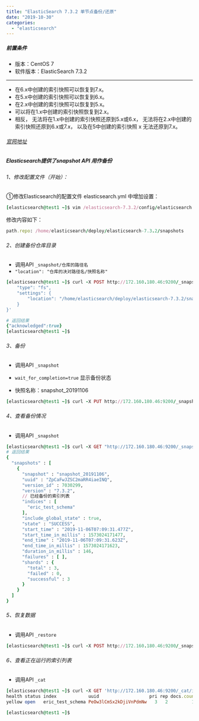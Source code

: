 ```yaml
---
title: "ElasticSearch 7.3.2 单节点备份/还原"
date: "2019-10-30"
categories: 
  - "elasticsearch"
---
```


##### 前置条件

- 版本：CentOS 7
- 软件版本：ElasticSearch 7.3.2

* * *

- 在6.x中创建的索引快照可以恢复到7.x。
- 在5.x中创建的索引快照可以恢复到6.x。
- 在2.x中创建的索引快照可以恢复到5.x。
- 可以将在1.x中创建的索引快照恢复到2.x。
- 相反， 无法将在1.x中创建的索引快照还原到5.x或6.x， 无法将在2.x中创建的索引快照还原到6.x或7.x， 以及在5中创建的索引快照 x 无法还原到7.x。

###### [官网地址](https://www.elastic.co/guide/en/elasticsearch/reference/7.3/modules-snapshots.html "官网地址")

##### Elasticsearch提供了snapshot API 用作备份

###### 1、修改配置文件（开始）：

①修改Elasticsearch的配置文件 elasticsearch.yml 中增加设置：

```ruby
[elasticsearch@test1 ~]$ vim /elasticsearch-7.3.2/config/elasticsearch.yml
```

修改内容如下：

```ruby
path.repo: /home/elasticsearch/deploy/elasticsearch-7.3.2/snapshots
```

###### 2、创建备份仓库目录

- 调用API `_snapshot/仓库的路径名`
- `"location": "仓库的决对路径名/快照名称"`

```ruby
[elasticsearch@test1 ~]$ curl -X POST http://172.160.180.46:9200/_snapshot/snapshots/ -H "Content-Type: application/json" -d'{
    "type": "fs",
    "settings": {
        "location": "/home/elasticsearch/deploy/elasticsearch-7.3.2/snapshots/snapshot_20191106"
    }
}'

# 返回结果
{"acknowledged":true}
[elasticsearch@test1 ~]$
```

###### 3、备份

- 调用API `_snapshot`
    
- `wait_for_completion=true` 显示备份状态
    
- 快照名称：snapshot\_20191106

```ruby
[elasticsearch@test1 ~]$ curl -X PUT http://172.160.180.46:9200/_snapshot/snapshots/snapshot_20191106?wait_for_completion=true -H "Content-Type: application/json" 
```

###### 4、查看备份情况

- 调用API `_snapshot`

```ruby
[elasticsearch@test1 ~]$ curl -X GET "http://172.160.180.46:9200/_snapshot/snapshots/_all?pretty"
# 返回结果
{
  "snapshots" : [
    {
      "snapshot" : "snapshot_20191106",
      "uuid" : "ZpCaFwJZSC2maRR4iaeINQ",
      "version_id" : 7030299,
      "version" : "7.3.2",
      // 已经备份的索引列表
      "indices" : [
        "eric_test_schema"
      ],
      "include_global_state" : true,
      "state" : "SUCCESS",
      "start_time" : "2019-11-06T07:09:31.477Z",
      "start_time_in_millis" : 1573024171477,
      "end_time" : "2019-11-06T07:09:31.623Z",
      "end_time_in_millis" : 1573024171623,
      "duration_in_millis" : 146,
      "failures" : [ ],
      "shards" : {
        "total" : 3,
        "failed" : 0,
        "successful" : 3
      }
    }
  ]
}

```

###### 5、恢复数据

- 调用API `_restore`

```ruby
[elasticsearch@test1 ~]$ curl -X POST http://172.160.180.46:9200/_snapshot/snapshots/snapshot_20191106/_restore?wait_for_completion=true
```

###### 6、查看正在运行的索引列表

- 调用API `_cat`

```ruby
[elasticsearch@test1 ~]$ curl -X GET 'http://172.160.180.46:9200/_cat/indices?v'
health status index            uuid                   pri rep docs.count docs.deleted store.size pri.store.size
yellow open   eric_test_schema PeOw3lCmSx2kDjiVnPdmNw   3   2         10            0     34.2kb         34.2kb

[elasticsearch@test1 ~]$
```

